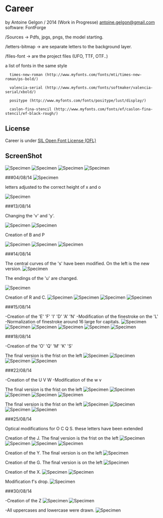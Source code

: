 # Career
  by Antoine Gelgon / 2014 (Work in Progresse)
  antoine.gelgon@gmail.com
  software: FontForge

  /Sources -> Pdfs, jpgs, pngs, the model starting.
  
  /letters-bitmap -> are separate letters to the background layer.
  
  /files-font -> are the project files (UFO, TTF, OTF..)

a list of fonts in the same style

      times-new-roman (http://www.myfonts.com/fonts/mti/times-new-roman/ps-bold/)
      
      valencia-serial (http://www.myfonts.com/fonts/softmaker/valencia-serial/xbold/)
      
      positype (http://www.myfonts.com/fonts/positype/lust/display/)
      
      caslon-fina-stencil (http://www.myfonts.com/fonts/ef/caslon-fina-stencil/ef-black-rough/)
      
## License
Career is under [SIL Open Font License (OFL)](http://scripts.sil.org/cms/scripts/page.php?site_id=nrsi&id=OFL "SIL Open Font License")

## ScreenShot

![Specimen](https://raw.githubusercontent.com/Antoine-Gelgon/CareerFont/master/ScreenShot/Capture%20du%202014-07-29%2020:22:41.png)
![Specimen](https://raw.githubusercontent.com/Antoine-Gelgon/CareerFont/master/ScreenShot/Capture%20du%202014-07-29%2020:40:21.png)
![Specimen](https://raw.githubusercontent.com/Antoine-Gelgon/CareerFont/master/ScreenShot/Capture%20du%202014-07-29%2020:36:10.png)
![Specimen](https://raw.githubusercontent.com/Antoine-Gelgon/CareerFont/master/ScreenShot/Capture%20du%202014-07-29%2020:39:27.png)

###04/08/14
![Specimen](https://raw.githubusercontent.com/Antoine-Gelgon/CareerFont/master/ScreenShot/Capture%20du%202014-08-04%2003:57:43.png)

letters adjusted to the correct height of x and o

![Specimen](https://raw.githubusercontent.com/Antoine-Gelgon/CareerFont/master/ScreenShot/Capture%20du%202014-08-04%2004:53:25.png)


###13/08/14


Changing the 'v' and 'y'.

![Specimen](https://raw.githubusercontent.com/Antoine-Gelgon/CareerFont/master/ScreenShot/Capture%20du%202014-08-13%2023:07:26.png)
![Specimen](https://raw.githubusercontent.com/Antoine-Gelgon/CareerFont/master/ScreenShot/Capture%20du%202014-08-13%2023:37:07.png)


Creation of B and P

![Specimen](https://raw.githubusercontent.com/Antoine-Gelgon/CareerFont/master/ScreenShot/Capture%20du%202014-08-14%2002:20:59.png)
![Specimen](https://raw.githubusercontent.com/Antoine-Gelgon/CareerFont/master/ScreenShot/Capture%20du%202014-08-14%2001:52:22.png)
![Specimen](https://raw.githubusercontent.com/Antoine-Gelgon/CareerFont/master/ScreenShot/Capture%20du%202014-08-14%2001:53:40.png)

###14/08/14

The central curves of the 's' have been modified. On the left is the new version.
![Specimen](https://raw.githubusercontent.com/Antoine-Gelgon/CareerFont/02ccab9290cbeb23d8f71c05f627a29354cd226b/ScreenShot/Capture%20du%202014-08-14%2012:47:50.png)

The endings of the 'u' are changed.

![Specimen](https://github.com/Antoine-Gelgon/CareerFont/raw/02ccab9290cbeb23d8f71c05f627a29354cd226b/ScreenShot/Capture%20du%202014-08-14%2013:29:30.png)

Creation of R and C.
![Specimen](https://github.com/Antoine-Gelgon/CareerFont/raw/02ccab9290cbeb23d8f71c05f627a29354cd226b/ScreenShot/Capture%20du%202014-08-14%2018:11:49.png)
![Specimen](https://github.com/Antoine-Gelgon/CareerFont/raw/02ccab9290cbeb23d8f71c05f627a29354cd226b/ScreenShot/Capture%20du%202014-08-14%2018:16:16.png)
![Specimen](https://raw.githubusercontent.com/Antoine-Gelgon/CareerFont/02ccab9290cbeb23d8f71c05f627a29354cd226b/ScreenShot/Capture%20du%202014-08-14%2018:18:21.png)
![Specimen](https://raw.githubusercontent.com/Antoine-Gelgon/CareerFont/02ccab9290cbeb23d8f71c05f627a29354cd226b/ScreenShot/Capture%20du%202014-08-14%2018:25:00.png)

###15/08/14

-Creation of the 'E' 'F' 'I' 'D' 'A' 'N'
-Modification of the finestroke on the 'L'
-Normalization of finestroke around 16 large for capitals.
![Specimen](https://github.com/Antoine-Gelgon/CareerFont/raw/de72b394d7e4cc019e387731c5d0a1d15699779a/ScreenShot/Capture%20du%202014-08-15%2022:17:46.png)
![Specimen](https://github.com/Antoine-Gelgon/CareerFont/raw/de72b394d7e4cc019e387731c5d0a1d15699779a/ScreenShot/Capture%20du%202014-08-15%2023:35:49.png)
![Specimen](https://raw.githubusercontent.com/Antoine-Gelgon/CareerFont/de72b394d7e4cc019e387731c5d0a1d15699779a/ScreenShot/Capture%20du%202014-08-16%2000:40:47.png)
![Specimen](https://github.com/Antoine-Gelgon/CareerFont/raw/de72b394d7e4cc019e387731c5d0a1d15699779a/ScreenShot/Capture%20du%202014-08-16%2000:48:12.png)
![Specimen](https://github.com/Antoine-Gelgon/CareerFont/raw/de72b394d7e4cc019e387731c5d0a1d15699779a/ScreenShot/Capture%20du%202014-08-16%2000:57:41.png)
![Specimen](https://github.com/Antoine-Gelgon/CareerFont/raw/de72b394d7e4cc019e387731c5d0a1d15699779a/ScreenShot/Capture%20du%202014-08-16%2000:59:47.png)

###18/08/14

-Creation of the 'O' 'Q' 'M' 'K' 'S' 

The final version is the frist on the left
![Specimen](https://github.com/Antoine-Gelgon/CareerFont/raw/c7b4aeae5734735b1299512a807f8fd9ab31332a/ScreenShot/Capture%20du%202014-08-18%2012:56:35.png)
![Specimen](https://github.com/Antoine-Gelgon/CareerFont/raw/c7b4aeae5734735b1299512a807f8fd9ab31332a/ScreenShot/Capture%20du%202014-08-18%2023:07:47.png)
![Specimen](https://github.com/Antoine-Gelgon/CareerFont/raw/c7b4aeae5734735b1299512a807f8fd9ab31332a/ScreenShot/Capture%20du%202014-08-19%2000:36:43.png)
![Specimen](https://github.com/Antoine-Gelgon/CareerFont/raw/c7b4aeae5734735b1299512a807f8fd9ab31332a/ScreenShot/Capture%20du%202014-08-19%2000:38:50.png)

###22/08/14

-Creation of the U V W
-Modification of the w v

The final version is the frist on the left
![Specimen](https://raw.githubusercontent.com/Antoine-Gelgon/CareerFont/9da68decd9dbe62b4a4c3b5feba55de0704baf77/ScreenShot/Capture%20du%202014-08-22%2019:18:02.png)
![Specimen](https://raw.githubusercontent.com/Antoine-Gelgon/CareerFont/9da68decd9dbe62b4a4c3b5feba55de0704baf77/ScreenShot/Capture%20du%202014-08-22%2019:30:24.png)
![Specimen](https://raw.githubusercontent.com/Antoine-Gelgon/CareerFont/9da68decd9dbe62b4a4c3b5feba55de0704baf77/ScreenShot/Capture%20du%202014-08-22%2019:33:40.png)
![Specimen](https://raw.githubusercontent.com/Antoine-Gelgon/CareerFont/9da68decd9dbe62b4a4c3b5feba55de0704baf77/ScreenShot/Capture%20du%202014-08-22%2019:34:14.png)
![Specimen](https://raw.githubusercontent.com/Antoine-Gelgon/CareerFont/9da68decd9dbe62b4a4c3b5feba55de0704baf77/ScreenShot/Capture%20du%202014-08-22%2019:33:40.png)

The final version is the frist on the left
![Specimen](https://raw.githubusercontent.com/Antoine-Gelgon/CareerFont/9da68decd9dbe62b4a4c3b5feba55de0704baf77/ScreenShot/Capture%20du%202014-08-22%2020:04:41.png)
![Specimen](https://raw.githubusercontent.com/Antoine-Gelgon/CareerFont/9da68decd9dbe62b4a4c3b5feba55de0704baf77/ScreenShot/Capture%20du%202014-08-22%2020:05:34.png)
![Specimen](https://raw.githubusercontent.com/Antoine-Gelgon/CareerFont/9da68decd9dbe62b4a4c3b5feba55de0704baf77/ScreenShot/Capture%20du%202014-08-22%2020:07:29.png)
![Specimen](https://raw.githubusercontent.com/Antoine-Gelgon/CareerFont/9da68decd9dbe62b4a4c3b5feba55de0704baf77/ScreenShot/Capture%20du%202014-08-22%2021:07:03.png)

###25/08/14

Optical modifications for O C Q S. these letters have been extended

Creation of the J.
The final version is the frist on the left
![Specimen](https://raw.githubusercontent.com/Antoine-Gelgon/CareerFont/6883a1c8f87a84070cb5c315953dbef5d8ee6825/ScreenShot/Capture%20du%202014-08-25%2001:20:04.png)
![Specimen](https://raw.githubusercontent.com/Antoine-Gelgon/CareerFont/6883a1c8f87a84070cb5c315953dbef5d8ee6825/ScreenShot/Capture%20du%202014-08-25%2001:21:37.png)
![Specimen](https://raw.githubusercontent.com/Antoine-Gelgon/CareerFont/6883a1c8f87a84070cb5c315953dbef5d8ee6825/ScreenShot/Capture%20du%202014-08-25%2001:26:34.png)
![Specimen](https://raw.githubusercontent.com/Antoine-Gelgon/CareerFont/6883a1c8f87a84070cb5c315953dbef5d8ee6825/ScreenShot/Capture%20du%202014-08-25%2001:28:55.png)

Creation of the Y.
The final version is on the left
![Specimen](https://raw.githubusercontent.com/Antoine-Gelgon/CareerFont/6883a1c8f87a84070cb5c315953dbef5d8ee6825/ScreenShot/Capture%20du%202014-08-25%2001:53:47.png)

Creation of the G.
The final version is on the left
![Specimen](https://raw.githubusercontent.com/Antoine-Gelgon/CareerFont/6883a1c8f87a84070cb5c315953dbef5d8ee6825/ScreenShot/Capture%20du%202014-08-25%2016:10:34.png)

Creation of the X.
![Specimen](https://raw.githubusercontent.com/Antoine-Gelgon/CareerFont/6883a1c8f87a84070cb5c315953dbef5d8ee6825/ScreenShot/Capture%20du%202014-08-25%2016:21:12.png)
![Specimen](https://raw.githubusercontent.com/Antoine-Gelgon/CareerFont/6883a1c8f87a84070cb5c315953dbef5d8ee6825/ScreenShot/Capture%20du%202014-08-25%2016:23:49.png)

Modification f's drop.
![Specimen](https://raw.githubusercontent.com/Antoine-Gelgon/CareerFont/6883a1c8f87a84070cb5c315953dbef5d8ee6825/ScreenShot/Capture%20du%202014-08-24%2019:54:05.png)

###30/08/14

-Creation of the Z
![Specimen](https://raw.githubusercontent.com/Antoine-Gelgon/CareerFont/073aa118e428c00fb6a0fe8c5e74df76a3d29062/ScreenShot/Capture%20du%202014-08-29%2016:18:44.png)
![Specimen](https://raw.githubusercontent.com/Antoine-Gelgon/CareerFont/073aa118e428c00fb6a0fe8c5e74df76a3d29062/ScreenShot/Capture%20du%202014-08-29%2016:20:14.png)

-All uppercases and lowercase were drawn.
![Specimen](https://raw.githubusercontent.com/Antoine-Gelgon/CareerFont/073aa118e428c00fb6a0fe8c5e74df76a3d29062/ScreenShot/Document-3-page001.png)
